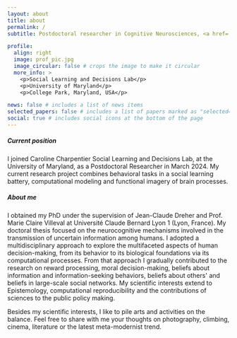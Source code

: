 ```yaml
---
layout: about
title: about
permalink: /
subtitle: Postdoctoral researcher in Cognitive Neurosciences, <a href='https://sldlab.umd.edu//'>Social Learning and Decisions Lab</a>, UMD

profile:
  align: right
  image: prof_pic.jpg
  image_circular: false # crops the image to make it circular
  more_info: >
    <p>Social Learning and Decisions Lab</p>
    <p>University of Maryland</p>
    <p>College Park, Maryland, USA</p>

news: false # includes a list of news items
selected_papers: false # includes a list of papers marked as "selected={true}"
social: true # includes social icons at the bottom of the page
---
```


##### Current position

I joined Caroline Charpentier Social Learning and Decisions Lab, at the University of Maryland, as a Postdoctoral Researcher in March 2024. My current research project combines behavioral tasks in a social learning battery, computational modeling and functional imagery of brain processes.


##### About me

I obtained my PhD under the supervision of Jean-Claude Dreher and Prof. Marie Claire Villeval at Université Claude Bernard Lyon 1 (Lyon, France). My doctoral thesis focused on the neurocognitive mechanisms involved in the transmission of uncertain information among humans. I adopted a multidisciplinary approach to explore the multifaceted aspects of human decision-making, from its behavior to its biological foundations via its computational processes. From that approach I gradually contributed to the research on reward processing, moral decision-making, beliefs about information and information-seeking behaviors, beliefs about others' and beliefs in large-scale social networks. My scientific interests extend to Epistemology, computational reproducibility and the contributions of sciences to the public policy making.

Besides my scientific interests, I like to pile arts and activities on the balance. Feel free to share with me your thoughts on photography, climbing, cinema, literature or the latest meta-modernist trend.
